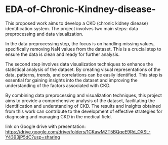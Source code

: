 # EDA-of-Chronic-Kindney-disease-
This proposed work aims to develop a CKD (chronic kidney disease) identification system. The project involves two main steps: data preprocessing and data visualization.

In the data preprocessing step, the focus is on handling missing values, specifically removing NaN values from the dataset. This is a crucial step to ensure the data is clean and ready for further analysis.

The second step involves data visualization techniques to enhance the statistical analysis of the dataset. By creating visual representations of the data, patterns, trends, and correlations can be easily identified. This step is essential for gaining insights into the dataset and improving the understanding of the factors associated with CKD.

By combining data preprocessing and visualization techniques, this project aims to provide a comprehensive analysis of the dataset, facilitating the identification and understanding of CKD. The results and insights obtained from this work can contribute to the development of effective strategies for diagnosing and managing CKD in the medical field.


link on Google drive with presentation: https://drive.google.com/drive/folders/1CKawMZT5BQqeE9Rd_OXSL-Y4393jP5dC?usp=sharing
